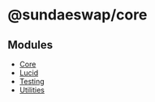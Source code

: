 # @sundaeswap/core

## Modules

- [Core](modules/Core.md)
- [Lucid](modules/Lucid.md)
- [Testing](modules/Testing.md)
- [Utilities](modules/Utilities.md)
